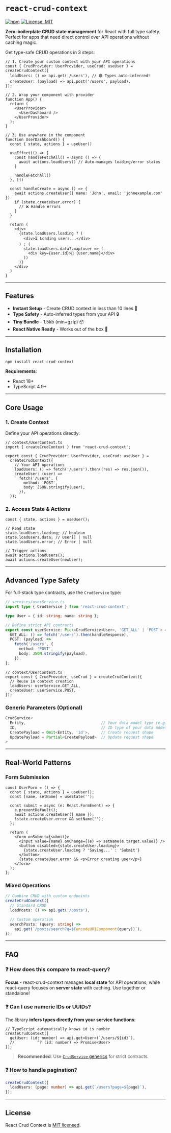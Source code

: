 # `react-crud-context`

[![npm](https://img.shields.io/npm/v/react-crud-context)](https://www.npmjs.com/package/react-crud-context)
[![License: MIT](https://img.shields.io/badge/License-MIT-yellow.svg)](./LICENSE)

**Zero-boilerplate CRUD state management** for React with full type safety. Perfect for apps that need direct control over API operations without caching magic.

Get type-safe CRUD operations in 3 steps:

```tsx
// 1. Create your custom context with your API operations
const { CrudProvider: UserProvider, useCrud: useUser } = createCrudContext({
  loadUsers: () => api.get('/users'), // 🟢 Types auto-inferred!
  createUser: (payload) => api.post('/users', payload),
});
```

```tsx
// 2. Wrap your component with provider
function App() {
  return (
    <UserProvider>
      <UserDashboard />
    </UserProvider>
  );
}
```

```tsx
// 3. Use anywhere in the component
function UserDashboard() {
  const { state, actions } = useUser()

  useEffect(() => {
    const handleFetchAll() = async () => {
      await actions.loadUsers() // Auto-manages loading/error states
    }

    handleFetchAll()
  }, [])

  const handleCreate = async () => {
    await actions.createUser({ name: 'John', email: 'johnexample.com' })
    if (state.createUser.error) {
      // ❌ Handle errors
    }
  }

  return (
    <div>
      {state.loadUsers.loading ? (
        <div>⏳ Loading users...</div>
      ) : (
        state.loadUsers.data?.map(user => (
          <div key={user.id}>👤 {user.name}</div>
        ))
      )}
    </div>
  )
}
```

---

## Features

- **Instant Setup** - Create CRUD context in less than 10 lines 💨
- **Type Safety** - Auto-inferred types from your API 🔒
- **Tiny Bundle** - 1.5kb (min+gzip) 📦
- **React Native Ready** - Works out of the box 📱

---

## Installation

```bash
npm install react-crud-context
```

**Requirements**:

- React 18+
- TypeScript 4.9+

---

## Core Usage

### 1. Create Context

Define your API operations directly:

```tsx
// context/UserContext.ts
import { createCrudContext } from 'react-crud-context';

export const { CrudProvider: UserProvider, useCrud: useUser } =
  createCrudContext({
    // Your API operations
    loadUsers: () => fetch('/users').then((res) => res.json()),
    createUser: (user) =>
      fetch('/users', {
        method: 'POST',
        body: JSON.stringify(user),
      }),
  });
```

### 2. Access State & Actions

```tsx
const { state, actions } = useUser();

// Read state
state.loadUsers.loading; // boolean
state.loadUsers.data; // User[] | null
state.loadUsers.error; // Error | null

// Trigger actions
await actions.loadUsers();
await actions.createUser(newUser);
```

---

## Advanced Type Safety

For full-stack type contracts, use the `CrudService` type:

```ts
// services/userService.ts
import type { CrudService } from 'react-crud-context';

type User = { id: string; name: string };

// Define strict API contracts
export const userService: Pick<CrudService<User>, 'GET_ALL' | 'POST'> = {
  GET_ALL: () => fetch('/users').then(handleResponse),
  POST: (payload) =>
    fetch('/users', {
      method: 'POST',
      body: JSON.stringify(payload),
    }),
};
```

```tsx
// context/UserContext.ts
export const { CrudProvider, useCrud } = createCrudContext({
  // Reuse in context creation
  loadUsers: userService.GET_ALL,
  createUser: userService.POST,
});
```

### Generic Parameters (Optional)

```ts
CrudService<
  Entity,                                 // Your data model type (e.g., User)
  ID,                                     // ID type of your data model
  CreatePayload = Omit<Entity, 'id'>,     // Create request shape
  UpdatePayload = Partial<CreatePayload>  // Update request shape
>
```

---

## Real-World Patterns

### Form Submission

```tsx
const UserForm = () => {
  const { state, actions } = useUser();
  const [name, setName] = useState('');

  const submit = async (e: React.FormEvent) => {
    e.preventDefault();
    await actions.createUser({ name });
    !state.createUser.error && setName('');
  };

  return (
    <form onSubmit={submit}>
      <input value={name} onChange={(e) => setName(e.target.value)} />
      <button disabled={state.createUser.loading}>
        {state.createUser.loading ? 'Saving...' : 'Submit'}
      </button>
      {state.createUser.error && <p>Error creating user</p>}
    </form>
  );
};
```

### Mixed Operations

```ts
// Combine CRUD with custom endpoints
createCrudContext({
  // Standard CRUD
  loadPosts: () => api.get('/posts'),

  // Custom operation
  searchPosts: (query: string) =>
    api.get(`/posts/search?q=${encodeURIComponent(query)}`),
});
```

---

## FAQ

### ❓ How does this compare to react-query?

**Focus** - react-crud-context manages **local state** for API operations, while react-query focuses on **server state** with caching. Use together or standalone!

### ❓ Can I use numeric IDs or UUIDs?

The library **infers types directly from your service functions**:

```tsx
// TypeScript automatically knows id is number
createCrudContext({
  getUser: (id: number) => api.get<User>(`/users/${id}`),
  //          ^? (id: number) => Promise<User>
});
```

> **Recommended**: Use [`CrudService` generics](#generic-parameters-optional) for strict contracts.

### ❓ How to handle pagination?

```ts
createCrudContext({
  loadUsers: (page: number) => api.get(`/users?page=${page}`),
});
```

---

## License

React Crud Context is [MIT licensed](./LICENSE).

